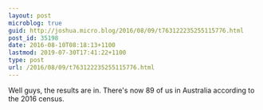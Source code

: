 ```yaml
---
layout: post
microblog: true
guid: http://joshua.micro.blog/2016/08/09/t763122235255115776.html
post_id: 35198
date: 2016-08-10T08:18:13+1100
lastmod: 2019-07-30T17:41:22+1100
type: post
url: /2016/08/09/t763122235255115776.html
---
```

Well guys, the results are in. There's now 89 of us in Australia according to the 2016 census.
